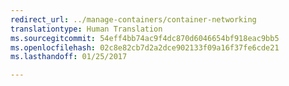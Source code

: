 ```yaml
---
redirect_url: ../manage-containers/container-networking
translationtype: Human Translation
ms.sourcegitcommit: 54eff4bb74ac9f4dc870d6046654bf918eac9bb5
ms.openlocfilehash: 02c8e82cb7d2a2dce902133f09a16f37fe6cde21
ms.lasthandoff: 01/25/2017

---
```

